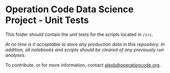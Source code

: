 # Operation Code Data Science Project - Unit Tests

This folder should contain the unit tests for the scripts located in `/src`.

*At no time is it acceptable to store any production data in this repository. In addition, all notebooks and scripts should be cleared of any previously run analyses.*

To contribute, or for more information, contact alexb@operationcode.org.
